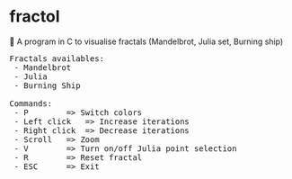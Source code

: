 # fractol

🌈 A program in C to visualise fractals (Mandelbrot, Julia set, Burning ship)<br/>

<pre>
Fractals availables:
 - Mandelbrot
 - Julia
 - Burning Ship

Commands:
 - P 		=> Switch colors
 - Left click 	=> Increase iterations
 - Right click 	=> Decrease iterations
 - Scroll 	=> Zoom
 - V 		=> Turn on/off Julia point selection
 - R 		=> Reset fractal
 - ESC		=> Exit
</pre>
